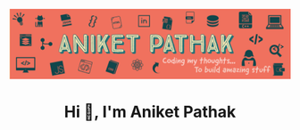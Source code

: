 [![MasterHead](banner.png)](https://github.com/aniketpathak028)
<h1 align="center">Hi 👋, I'm Aniket Pathak</h1>

